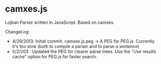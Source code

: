 camxes.js
=========

Lojban Parser written in JavaScript. Based on camxes.

ChangeLog:
* 4/29/2013: Initial commit. camxes.js.peg -> A PEG for PEG.js. Currently it's too slow (both to compile a parser and to parse a sentence)
* 5/2/203  : Updated the PEG for clearer parse trees. Use the "Use results cache" option for PEG.js for faster search. 
